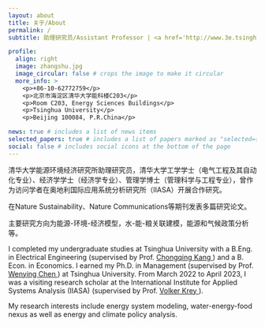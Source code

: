 ```yaml
---
layout: about
title: 关于/About
permalink: /
subtitle: 助理研究员/Assistant Professor | <a href='http://www.3e.tsinghua.edu.cn/en/'>Institute of Energy, Environment and Economy</a>, <a href='https://www.tsinghua.edu.cn/en/'>Tsinghua University</a>

profile:
  align: right
  image: zhangshu.jpg
  image_circular: false # crops the image to make it circular
  more_info: >
    <p>+86-10-62772759</p>
    <p>北京市海淀区清华大学能科楼C203</p>
    <p>Room C203, Energy Sciences Buildings</p>
    <p>Tsinghua University</p>
    <p>Beijing 100084, P.R.China</p>

news: true # includes a list of news items
selected_papers: true # includes a list of papers marked as "selected={true}"
social: false # includes social icons at the bottom of the page
---
```



清华大学能源环境经济研究所助理研究员，清华大学工学学士（电气工程及其自动化专业）、经济学学士（经济学专业）、管理学博士（管理科学与工程专业），曾作为访问学者在奥地利国际应用系统分析研究所（IIASA）开展合作研究。

在Nature Sustainability、Nature Communications等期刊发表多篇研究论文。

主要研究方向为能源-环境-经济模型，水-能-粮关联建模，能源和气候政策分析等。

I completed my undergraduate studies at Tsinghua University with a B.Eng. in Electrical Engineering (supervised by Prof. <a href='https://www.eea.tsinghua.edu.cn/en/faculties/cqkang.htm'>Chongqing Kang </a>) and a B. Econ. in Economics. I earned my Ph.D. in Management (supervised by Prof. <a href='http://www.3e.tsinghua.edu.cn/en/article/158'>Wenying Chen </a>) at Tsinghua University. From March 2022 to April 2023, I was a visiting research scholar at the International Institute for Applied Systems Analysis (IIASA) (supervised by Prof. <a href='https://iiasa.ac.at/staff/volker-krey'>Volker Krey </a>).

My research interests include energy system modeling, water-energy-food nexus as well as energy and climate policy analysis.
